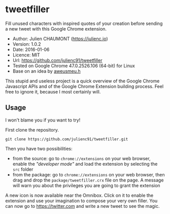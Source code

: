 tweetfiller
===========

Fill unused characters with inspired quotes of your creation before sending a new tweet with this Google Chrome extension.

* Author: Julien CHAUMONT (https://julienc.io)
* Version: 1.0.2
* Date: 2016-01-06
* Licence: MIT
* Url: https://github.com/julienc91/tweetfiller
* Tested on Google Chrome 47.0.2526.106 (64-bit) for Linux
* Base on an idea by [aweusmeu.h](https://twitter.com/aweusmeuh/status/684453937840308224)

This stupid and useless project is a quick overview of the Google Chrome Javascript APIs and of the Google Chrome Extension building process. Feel free to ignore it, because I most certainly will.

Usage
-----

I won't blame you if you want to try!

First clone the repository.

    git clone https://github.com/julienc91/tweetfiller.git


Then you have two possibilities:

* from the source: go to `chrome://extensions` on your web browser, enable the _"developer mode"_ and load the extension by selecting the `src` folder
* from the package: go to `chrome://extensions` on your web browser, then drag and drop the `package/tweetfiller.crx` file on the page. A message will warn you about the privileges you are going to grant the extension

A new icon is now available near the Omnibox. Click on it to enable the extension and use your imagination to compose your very own filler. You can now go to https://twitter.com and write a new tweet to see the magic.

